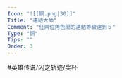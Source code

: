 ```yaml
---
Icon: "![[铜.png|30]]"
Title: "連結大師"
Comment: "任兩位角色間的連結等級達到５"
Type: "铜"
Tips: ""
Order: 3
---
```


#英雄传说/闪之轨迹/奖杯 